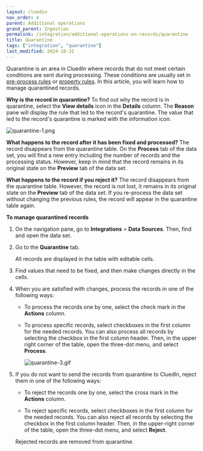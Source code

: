 ```yaml
---
layout: cluedin
nav_order: 4
parent: Additional operations
grand_parent: Ingestion
permalink: /integration/additional-operations-on-records/quarantine
title: Quarantine
tags: ["integration", "quarantine"]
last_modified: 2024-10-31
---
```


Quarantine is an area in CluedIn where records that do not meet certain conditions are sent during processing. These conditions are usually set in [pre-process rules](/integration/additional-operations-on-records/preprocess-rules) or [property rules](/integration/additional-operations-on-records/property-rules). In this article, you will learn how to manage quarantined records.

**Why is the record in quarantine?** To find out why the record is in quarantine, select the **View details** icon in the **Details** column. The **Reason** pane will display the rule that led to the record's quarantine. The value that led to the record's quarantine is marked with the information icon.

![quarantine-1.png](../../assets/images/integration/additional-operations/quarantine-1.png)

**What happens to the record after it has been fixed and processed?** The record disappears from the quarantine table. On the **Process** tab of the data set, you will find a new entry including the number of records and the processing status. However, keep in mind that the record remains in its original state on the **Preview** tab of the data set.

**What happens to the record if you reject it?** The record disappears from the quarantine table. However, the record is not lost, it remains in its original state on the **Preview** tab of the data set. If you re-process the data set without changing the previous rules, the record will appear in the quarantine table again.

**To manage quarantined records**

1. On the navigation pane, go to **Integrations** > **Data Sources**. Then, find and open the data set.

1. Go to the **Quarantine** tab.

    All records are displayed in the table with editable cells.

1. Find values that need to be fixed, and then make changes directly in the cells.

1. When you are satisfied with changes, process the records in one of the following ways:

    - To process the records one by one, select the check mark in the **Actions** column.

    - To process specific records, select checkboxes in the first column for the needed records. You can also process all records by selecting the checkbox in the first column header. Then, in the upper right corner of the table, open the three-dot menu, and select **Process**.

        ![quarantine-3.gif](../../assets/images/integration/additional-operations/quarantine-3.gif)

1. If you do not want to send the records from quarantine to CluedIn, reject them in one of the following ways:

    - To reject the records one by one, select the cross mark in the **Actions** column.

    - To reject specific records, select checkboxes in the first column for the needed records. You can also reject all records by selecting the checkbox in the first column header. Then, in the upper-right corner of the table, open the three-dot menu, and select **Reject**.

    Rejected records are removed from quarantine.